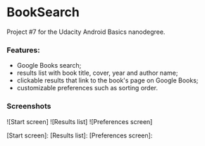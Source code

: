 # BookSearch
Project #7 for the Udacity Android Basics nanodegree.

### Features:
  * Google Books search; 
  * results list with book title, cover, year and author name;
  * clickable results that link to the book's page on Google Books;
  * customizable preferences such as sorting order.

### Screenshots
![Start screen]
![Results list]
![Preferences screen]

[Start screen]: 
[Results list]: 
[Preferences screen]: 